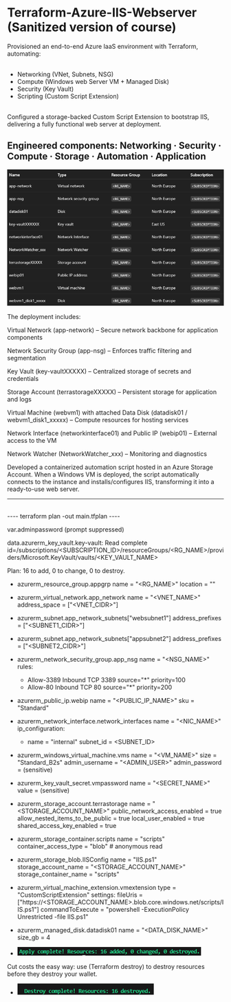 # Terraform-Azure-IIS-Webserver (Sanitized version of course)
Provisioned an end-to-end Azure IaaS environment with Terraform, automating:<br>
<br>
- Networking (VNet, Subnets, NSG)<br>
- Compute (Windows web Server VM + Managed Disk)<br>
- Security (Key Vault)<br>
- Scripting (Custom Script Extension)<br>
<br>
Configured a storage-backed Custom Script Extension to bootstrap IIS, delivering a fully functional web server at deployment.

Engineered components: Networking · Security · Compute · Storage · Automation · Application
<br>
---
![All Resources](AzureResources.png)<br>

The deployment includes:

Virtual Network (app-network) – Secure network backbone for application components

Network Security Group (app-nsg) – Enforces traffic filtering and segmentation

Key Vault (key-vaultXXXXX) – Centralized storage of secrets and credentials

Storage Account (terrastorageXXXXX) – Persistent storage for application and logs

Virtual Machine (webvm1) with attached Data Disk (datadisk01 / webvm1_disk1_xxxxx) – Compute resources for hosting services

Network Interface (networkinterface01) and Public IP (webip01) – External access to the VM

Network Watcher (NetworkWatcher_xxx) – Monitoring and diagnostics<br>

Developed a containerized automation script hosted in an Azure Storage Account. When a Windows VM is deployed, the script automatically connects to the instance and installs/configures IIS, transforming it into a ready-to-use web server.


---
<br>
----
terraform plan -out main.tfplan
----

var.adminpassword
  (prompt suppressed)

data.azurerm_key_vault.key-vault: Read complete
  id=/subscriptions/<SUBSCRIPTION_ID>/resourceGroups/<RG_NAME>/providers/Microsoft.KeyVault/vaults/<KEY_VAULT_NAME>

Plan: 16 to add, 0 to change, 0 to destroy.

+ azurerm_resource_group.appgrp
  name = "<RG_NAME>"
  location = "<REGION>"

+ azurerm_virtual_network.app_network
  name = "<VNET_NAME>"
  address_space = ["<VNET_CIDR>"]

+ azurerm_subnet.app_network_subnets["websubnet1"]
  address_prefixes = ["<SUBNET1_CIDR>"]

+ azurerm_subnet.app_network_subnets["appsubnet2"]
  address_prefixes = ["<SUBNET2_CIDR>"]

+ azurerm_network_security_group.app_nsg
  name = "<NSG_NAME>"
  rules:
    - Allow-3389  Inbound  TCP  3389  source="*"  priority=100
    - Allow-80    Inbound  TCP  80    source="*"  priority=200

+ azurerm_public_ip.webip
  name = "<PUBLIC_IP_NAME>"
  sku  = "Standard"

+ azurerm_network_interface.network_interfaces
  name = "<NIC_NAME>"
  ip_configuration:
    - name = "internal"
      subnet_id = <SUBNET_ID>

+ azurerm_windows_virtual_machine.vms
  name           = "<VM_NAME>"
  size           = "Standard_B2s"
  admin_username = "<ADMIN_USER>"
  admin_password = (sensitive)

+ azurerm_key_vault_secret.vmpassword
  name = "<SECRET_NAME>"
  value = (sensitive)

+ azurerm_storage_account.terrastorage
  name = "<STORAGE_ACCOUNT_NAME>"
  public_network_access_enabled = true
  allow_nested_items_to_be_public = true
  local_user_enabled = true
  shared_access_key_enabled = true

+ azurerm_storage_container.scripts
  name = "scripts"
  container_access_type = "blob"   # anonymous read

+ azurerm_storage_blob.IISConfig
  name = "IIS.ps1"
  storage_account_name = "<STORAGE_ACCOUNT_NAME>"
  storage_container_name = "scripts"

+ azurerm_virtual_machine_extension.vmextension
  type = "CustomScriptExtension"
  settings:
    fileUris = ["https://<STORAGE_ACCOUNT_NAME>.blob.core.windows.net/scripts/IIS.ps1"]
    commandToExecute = "powershell -ExecutionPolicy Unrestricted -file IIS.ps1"

+ azurerm_managed_disk.datadisk01
  name = "<DATA_DISK_NAME>"
  size_gb = 4 <br>
  
- ![Apply Complte](applycomplete.png)<br>

Cut costs the easy way: use (Terraform destroy) to destroy resources before they destroy your wallet.<br>
- ![Destroy Complte](destroycomplete.png)
